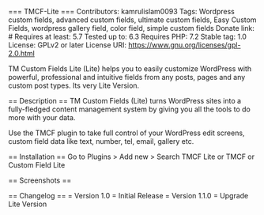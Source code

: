 === TMCF-Lite ===
Contributors: kamrulislam0093
Tags: Wordpress custom fields, advanced custom fields, ultimate custom fields, Easy Custom Fields, wordpress gallery field, color field, simple custom fields
Donate link: #
Requires at least: 5.7
Tested up to: 6.3
Requires PHP: 7.2
Stable tag: 1.0
License: GPLv2 or later
License URI: https://www.gnu.org/licenses/gpl-2.0.html

TM Custom Fields Lite (Lite) helps you to easily customize WordPress with powerful, professional and intuitive fields from any posts, pages and any custom post types. Its very Lite Version.

== Description ==
TM Custom Fields (Lite) turns WordPress sites into a fully-fledged content management system by giving you all the tools to do more with your data.

Use the TMCF plugin to take full control of your WordPress edit screens, custom field data like text, number, tel, email, gallery etc.

== Installation ==
Go to Plugins > Add new > Search TMCF Lite or TMCF or Custom Field Lite

== Screenshots ==


== Changelog ==
= Version 1.0 = Initial Release
= Version 1.1.0 = Upgrade Lite Version
